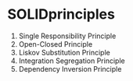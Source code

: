 # SOLIDprinciples

1. Single Responsibility Principle
2. Open-Closed Principle
3. Liskov Substitution Principle
4. Integration Segregation Principle
5. Dependency Inversion Principle